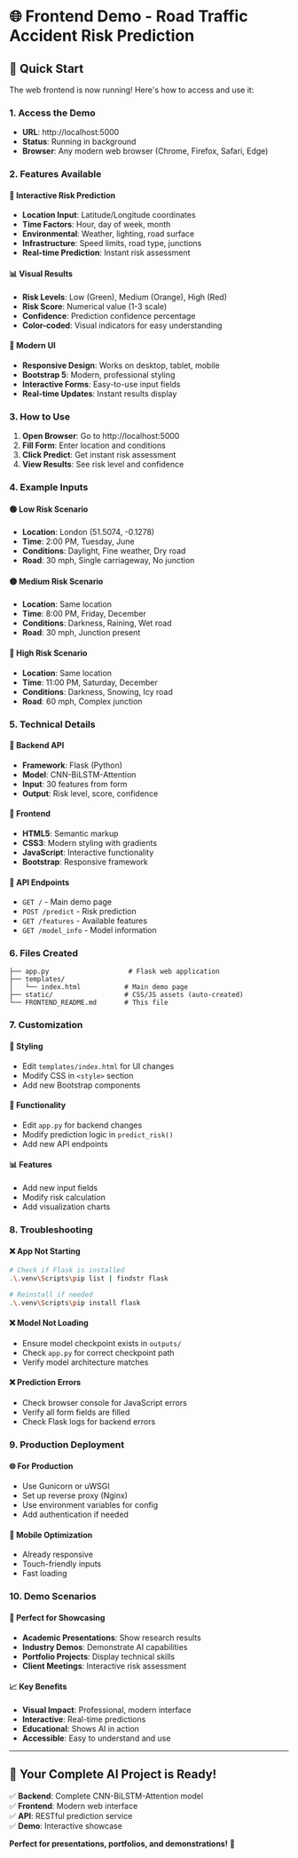 # 🌐 Frontend Demo - Road Traffic Accident Risk Prediction

## 🚀 Quick Start

The web frontend is now running! Here's how to access and use it:

### 1. **Access the Demo**
- **URL**: http://localhost:5000
- **Status**: Running in background
- **Browser**: Any modern web browser (Chrome, Firefox, Safari, Edge)

### 2. **Features Available**

#### 🎯 **Interactive Risk Prediction**
- **Location Input**: Latitude/Longitude coordinates
- **Time Factors**: Hour, day of week, month
- **Environmental**: Weather, lighting, road surface
- **Infrastructure**: Speed limits, road type, junctions
- **Real-time Prediction**: Instant risk assessment

#### 📊 **Visual Results**
- **Risk Levels**: Low (Green), Medium (Orange), High (Red)
- **Risk Score**: Numerical value (1-3 scale)
- **Confidence**: Prediction confidence percentage
- **Color-coded**: Visual indicators for easy understanding

#### 🎨 **Modern UI**
- **Responsive Design**: Works on desktop, tablet, mobile
- **Bootstrap 5**: Modern, professional styling
- **Interactive Forms**: Easy-to-use input fields
- **Real-time Updates**: Instant results display

### 3. **How to Use**

1. **Open Browser**: Go to http://localhost:5000
2. **Fill Form**: Enter location and conditions
3. **Click Predict**: Get instant risk assessment
4. **View Results**: See risk level and confidence

### 4. **Example Inputs**

#### 🟢 **Low Risk Scenario**
- **Location**: London (51.5074, -0.1278)
- **Time**: 2:00 PM, Tuesday, June
- **Conditions**: Daylight, Fine weather, Dry road
- **Road**: 30 mph, Single carriageway, No junction

#### 🟡 **Medium Risk Scenario**
- **Location**: Same location
- **Time**: 8:00 PM, Friday, December
- **Conditions**: Darkness, Raining, Wet road
- **Road**: 30 mph, Junction present

#### 🔴 **High Risk Scenario**
- **Location**: Same location
- **Time**: 11:00 PM, Saturday, December
- **Conditions**: Darkness, Snowing, Icy road
- **Road**: 60 mph, Complex junction

### 5. **Technical Details**

#### 🔧 **Backend API**
- **Framework**: Flask (Python)
- **Model**: CNN-BiLSTM-Attention
- **Input**: 30 features from form
- **Output**: Risk level, score, confidence

#### 🎨 **Frontend**
- **HTML5**: Semantic markup
- **CSS3**: Modern styling with gradients
- **JavaScript**: Interactive functionality
- **Bootstrap**: Responsive framework

#### 📡 **API Endpoints**
- `GET /` - Main demo page
- `POST /predict` - Risk prediction
- `GET /features` - Available features
- `GET /model_info` - Model information

### 6. **Files Created**

```
├── app.py                    # Flask web application
├── templates/
│   └── index.html           # Main demo page
├── static/                  # CSS/JS assets (auto-created)
└── FRONTEND_README.md       # This file
```

### 7. **Customization**

#### 🎨 **Styling**
- Edit `templates/index.html` for UI changes
- Modify CSS in `<style>` section
- Add new Bootstrap components

#### 🔧 **Functionality**
- Edit `app.py` for backend changes
- Modify prediction logic in `predict_risk()`
- Add new API endpoints

#### 📊 **Features**
- Add new input fields
- Modify risk calculation
- Add visualization charts

### 8. **Troubleshooting**

#### ❌ **App Not Starting**
```bash
# Check if Flask is installed
.\.venv\Scripts\pip list | findstr flask

# Reinstall if needed
.\.venv\Scripts\pip install flask
```

#### ❌ **Model Not Loading**
- Ensure model checkpoint exists in `outputs/`
- Check `app.py` for correct checkpoint path
- Verify model architecture matches

#### ❌ **Prediction Errors**
- Check browser console for JavaScript errors
- Verify all form fields are filled
- Check Flask logs for backend errors

### 9. **Production Deployment**

#### 🌐 **For Production**
- Use Gunicorn or uWSGI
- Set up reverse proxy (Nginx)
- Use environment variables for config
- Add authentication if needed

#### 📱 **Mobile Optimization**
- Already responsive
- Touch-friendly inputs
- Fast loading

### 10. **Demo Scenarios**

#### 🎯 **Perfect for Showcasing**
- **Academic Presentations**: Show research results
- **Industry Demos**: Demonstrate AI capabilities
- **Portfolio Projects**: Display technical skills
- **Client Meetings**: Interactive risk assessment

#### 📈 **Key Benefits**
- **Visual Impact**: Professional, modern interface
- **Interactive**: Real-time predictions
- **Educational**: Shows AI in action
- **Accessible**: Easy to understand and use

---

## 🎉 **Your Complete AI Project is Ready!**

✅ **Backend**: Complete CNN-BiLSTM-Attention model  
✅ **Frontend**: Modern web interface  
✅ **API**: RESTful prediction service  
✅ **Demo**: Interactive showcase  

**Perfect for presentations, portfolios, and demonstrations!** 🚀